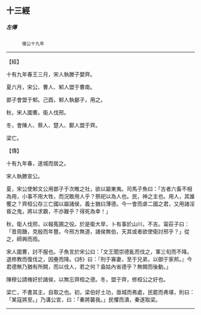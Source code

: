 

## 十三經

##### 左傳
　　　`僖公十九年`

* * *

【經】

十有九年春王三月，宋人執滕子嬰齊。

夏六月，宋公、曹人、邾人盟于曹南。

鄫子會盟于邾。己酉，邾人執鄶子，用之。

秋，宋人圍曹。衛人伐邢。

冬，會陳人、蔡人、楚人、鄭人盟于齊。

梁亡。

【傳】

十有九年春，遂城而居之。

宋人執滕宣公。

夏，宋公使邾文公用鄫子于次睢之社，欲以屬東夷。司馬子魚曰：「古者六畜不相為用，小事不用大牲，而況敢用人乎？祭祀以為人也。民，神之主也。用人，其誰饗之？齊桓公存三亡國以屬諸侯，義士猶曰薄德。今一會而虐二國之君，又用諸淫昏之鬼，將以求霸，不亦難乎？得死為幸！」

秋，衛人伐邢，以報菟圃之役。於是衛大旱，卜有事於山川，不吉。甯莊子曰：「昔周饑，克殷而年豐。今邢方無道，諸侯無伯，天其或者欲使衛討邢乎？」從之，師興而雨。

宋人圍曹，討不服也。子魚言於宋公曰：「文王聞崇德亂而伐之，軍三旬而不降。退修教而復伐之，因壘而降。《詩》曰：『刑于寡妻，至于兄弟，以御于家邦。』今君德無乃猶有所闕，而以伐人，若之何？盍姑內省德乎？無闕而後動。」

陳穆公請脩好於諸侯，以無忘齊桓之德。冬，盟于齊，修桓公之好也。

梁亡，不書其主，自取之也。初，梁伯好土功，亟城而弗處，民罷而弗堪，則曰：「某寇將至。」乃溝公宮，曰：「秦將襲我。」民懼而潰，秦遂取梁。

* * *

